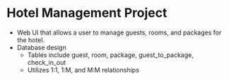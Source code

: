 # Hotel Management Project

* Web UI that allows a user to manage guests, rooms, and packages for the hotel.
* Database design
  * Tables include guest, room, package, guest_to_package, check_in_out
  * Utilizes 1:1, 1:M, and M:M relationships
